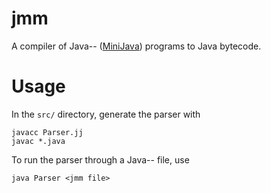 # jmm

A compiler of Java-- ([MiniJava][minijava]) programs to Java bytecode. 

# Usage

In the `src/` directory, generate the parser with
```
javacc Parser.jj
javac *.java
```
To run the parser through a Java-- file, use
```
java Parser <jmm file>
```

[minijava]: http://www.cs.tufts.edu/~sguyer/classes/comp181-2006/minijava.html
